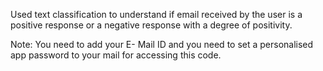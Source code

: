 Used text classification to understand if email received by the user is a positive response or a negative response with a degree
of positivity.

Note: You need to add your E- Mail ID and you need to set a personalised app password to your mail for accessing this code. 